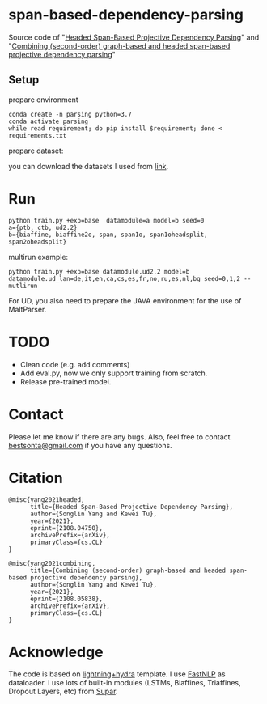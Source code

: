# span-based-dependency-parsing
Source code of "[Headed Span-Based Projective Dependency Parsing](http://arxiv.org/abs/2108.04750)" and "[Combining (second-order) graph-based and headed span-based projective dependency parsing](https://arxiv.org/pdf/2108.05838.pdf)"

## Setup
prepare environment 
```
conda create -n parsing python=3.7
conda activate parsing
while read requirement; do pip install $requirement; done < requirements.txt 
```

prepare dataset:

you can download the datasets I used from [link](https://mega.nz/file/jFIijLTI#b0b7550tdYVNcpGfgaXc0sk0F943lrt8D35v1SW2wbg). 

# Run
```
python train.py +exp=base  datamodule=a model=b seed=0
a={ptb, ctb, ud2.2}
b={biaffine, biaffine2o, span, span1o, span1oheadsplit, span2oheadsplit}
```

multirun example:
```
python train.py +exp=base datamodule.ud2.2 model=b datamodule.ud_lan=de,it,en,ca,cs,es,fr,no,ru,es,nl,bg seed=0,1,2 --mutlirun
```
For UD, you also need to prepare the JAVA environment for the use of MaltParser.

# TODO
- Clean code (e.g. add comments)
- Add eval.py, now we only support training from scratch. 
- Release pre-trained model.

# Contact
Please let me know if there are any bugs. Also, feel free to contact bestsonta@gmail.com if you have any questions.

# Citation
```
@misc{yang2021headed,
      title={Headed Span-Based Projective Dependency Parsing}, 
      author={Songlin Yang and Kewei Tu},
      year={2021},
      eprint={2108.04750},
      archivePrefix={arXiv},
      primaryClass={cs.CL}
}

@misc{yang2021combining,
      title={Combining (second-order) graph-based and headed span-based projective dependency parsing}, 
      author={Songlin Yang and Kewei Tu},
      year={2021},
      eprint={2108.05838},
      archivePrefix={arXiv},
      primaryClass={cs.CL}
}
```

# Acknowledge
The code is based on [lightning+hydra](https://github.com/ashleve/lightning-hydra-template) template. I use [FastNLP](https://github.com/fastnlp/fastNLP) as dataloader. I use lots of built-in modules (LSTMs, Biaffines, Triaffines, Dropout Layers, etc) from [Supar](https://github.com/yzhangcs/parser/tree/main/supar).  

